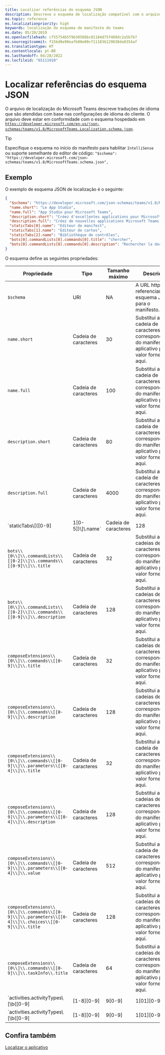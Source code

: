 ```yaml
---
title: Localizar referências do esquema JSON
description: Descreve o esquema de localização compatível com o arquivo de localização do Microsoft Teams usando um esquema de exemplo
ms.topic: reference
ms.localizationpriority: high
keywords: localização do esquema de manifesto do teams
ms.date: 05/20/2019
ms.openlocfilehash: cf55754b5f9b30508bc01184d75f489dc2a5b7b7
ms.sourcegitcommit: f15bd0e90eafb00e00cf11183b129038de8354af
ms.translationtype: HT
ms.contentlocale: pt-BR
ms.lasthandoff: 04/28/2022
ms.locfileid: "65111910"
---
```

# <a name="localize-json-schema-reference"></a>Localizar referências do esquema JSON

O arquivo de localização do Microsoft Teams descreve traduções de idioma que são atendidas com base nas configurações de idioma do cliente. O arquivo deve estar em conformidade com o esquema hospedado em [`https://developer.microsoft.com/en-us/json-schemas/teams/v1.8/MicrosoftTeams.Localization.schema.json`](https://developer.microsoft.com/en-us/json-schemas/teams/v1.8/MicrosoftTeams.Localization.schema.json).

> [!TIP]
> Especifique o esquema no início do manifesto para habilitar `IntelliSense` ou suporte semelhante do editor de código: `"$schema": "https://developer.microsoft.com/json-schemas/teams/v1.8/MicrosoftTeams.schema.json",`

## <a name="example"></a>Exemplo

O exemplo de esquema JSON de localização é o seguinte:

```json
{
  "$schema": "https://developer.microsoft.com/json-schemas/teams/v1.8/MicrosoftTeams.schema.json",
  "name.short": "Le App Studio",
  "name.full": "App Studio pour Microsoft Teams",
  "description.short": "Créez d'excellentes applications pour Microsoft Teams avec App Studio.",
  "description.full": "Créez de nouvelles applications Microsoft Teams, concevez et prévisualisez des cartes bot, et explorez la documentation avec App Studio.",
  "staticTabs[0].name": "Editeur de manifest",
  "staticTabs[1].name": "Editeur de cartes",
  "staticTabs[2].name": "Bibliothèque de contrôles",
  "bots[0].commandLists[0].commands[0].title": "chercher",
  "bots[0].commandLists[0].commands[0].description": "Rechercher la documentation Teams pertinente"
}
```

O esquema define as seguintes propriedades:

|Propriedade|Tipo|Tamanho máximo|Descrição|
|---------------|--------|---------|------------------|
|`$schema`|URI|NA|A URL https:// referenciando o esquema JSON para o manifesto.|
|`name.short`|Cadeia de caracteres|30|Substitui a cadeia de caracteres correspondente do manifesto do aplicativo pelo valor fornecido aqui.|
|`name.full`|Cadeia de caracteres|100|Substitui a cadeia de caracteres correspondente do manifesto do aplicativo pelo valor fornecido aqui.|
|`description.short`|Cadeia de caracteres|80|Substitui a cadeia de caracteres correspondente do manifesto do aplicativo pelo valor fornecido aqui.|
|`description.full`|Cadeia de caracteres|4000|Substitui a cadeia de caracteres correspondente do manifesto do aplicativo pelo valor fornecido aqui.|
|`staticTabs\\[([0-9]|1[0-5])\\]\\.name`|Cadeia de caracteres|128|Substitui as cadeias de caracteres correspondentes do manifesto do aplicativo pelo valor fornecido aqui.|
|`bots\\[0\\]\\.commandLists\\[[0-2]\\]\\.commands\\[[0-9]\\]\\.title`|Cadeia de caracteres|32|Substitui as cadeias de caracteres correspondentes do manifesto do aplicativo pelo valor fornecido aqui.|
|`bots\\[0\\]\\.commandLists\\[[0-2]\\]\\.commands\\[[0-9]\\]\\.description`|Cadeia de caracteres|128|Substitui as cadeias de caracteres correspondentes do manifesto do aplicativo pelo valor fornecido aqui.|
|`composeExtensions\\[0\\]\\.commands\\[[0-9]\\]\\.title`|Cadeia de caracteres|32|Substitui as cadeias de caracteres correspondentes do manifesto do aplicativo pelo valor fornecido aqui.|
|`composeExtensions\\[0\\]\\.commands\\[[0-9]\\]\\.description`|Cadeia de caracteres|128|Substitui as cadeias de caracteres correspondentes do manifesto do aplicativo pelo valor fornecido aqui.|
|`composeExtensions\\[0\\]\\.commands\\[[0-9]\\]\\.parameters\\[[0-4]\\]\\.title`|Cadeia de caracteres|32|Substitui a cadeia de caracteres correspondente do manifesto do aplicativo pelo valor fornecido aqui.|
|`composeExtensions\\[0\\]\\.commands\\[[0-9]\\]\\.parameters\\[[0-4]\\]\\.description`|Cadeia de caracteres|128|Substitui as cadeias de caracteres correspondentes do manifesto do aplicativo pelo valor fornecido aqui.|
|`composeExtensions\\[0\\]\\.commands\\[[0-9]\\]\\.parameters\\[[0-4]\\]\\.value`|Cadeia de caracteres|512|Substitui a cadeia de caracteres correspondente do manifesto do aplicativo pelo valor fornecido aqui.|
|`composeExtensions\\[0\\]\\.commands\\[[0-9]\\]\\.parameters\\[[0-4]\\]\\.choices\\[[0-9]\\]\\.title`|Cadeia de caracteres|128|Substitui as cadeias de caracteres correspondentes do manifesto do aplicativo pelo valor fornecido aqui.|
|`composeExtensions\\[0\\]\\.commands\\[[0-9]\\]\\.taskInfo\\.title`|Cadeia de caracteres|64|Substitui as cadeias de caracteres correspondentes do manifesto do aplicativo pelo valor fornecido aqui.|
|`activities.activityTypes\\[\\b([0-9]|[1-8][0-9]|9[0-9]|1[01][0-9]|12[0-7])\\b]\\.description`|Cadeia de caracteres|128|Uma breve descrição da notificação|
|`activities.activityTypes\\[\\b([0-9]|[1-8][0-9]|9[0-9]|1[01][0-9]|12[0-7])\\b]\\.templateText`|Cadeia de caracteres|128|Ex: "{actor} criou a tarefa {taskId} para você"|

## <a name="see-also"></a>Confira também

[Localizar o aplicativo](~/concepts/build-and-test/apps-localization.md)

